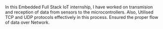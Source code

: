 In this Embedded Full Stack IoT internship, I have worked on transmision and reception of data from sensors to the microcontrollers.
Also, Utilised TCP and UDP protocols effectively in this process.
Ensured the proper flow of data over Network.
